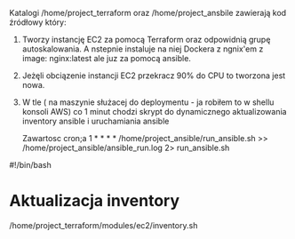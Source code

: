 Katalogi /home/project_terraform oraz /home/project_ansbile zawierają kod źródłowy który:
1. Tworzy instancję EC2 za pomocą Terraform oraz odpowidnią grupę autoskalowania. A nstepnie instaluje na niej Dockera z ngnix'em z image: nginx:latest ale juz za pomocą ansible.
2. Jeżęli obciązenie instancji EC2 przekracz 90% do CPU to tworzona jest nowa.
3. W tle ( na maszynie służacej do deploymentu - ja robiłem to w shellu konsoli AWS) co 1 minut chodzi skrypt do dynamicznego aktualizowania inventory ansible i uruchamiania ansible

   Zawartosc cron;a
   1 * * * * /home/project_ansible/run_ansible.sh >> /home/project_ansible/ansible_run.log 2>
run_ansible.sh

#!/bin/bash
# Aktualizacja inventory
/home/project_terraform/modules/ec2/inventory.sh
